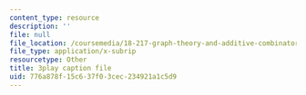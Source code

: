 ```yaml
---
content_type: resource
description: ''
file: null
file_location: /coursemedia/18-217-graph-theory-and-additive-combinatorics-fall-2019/776a878f15c637f03cec234921a1c5d9_TgPcNnUrE24.srt
file_type: application/x-subrip
resourcetype: Other
title: 3play caption file
uid: 776a878f-15c6-37f0-3cec-234921a1c5d9
---
```

